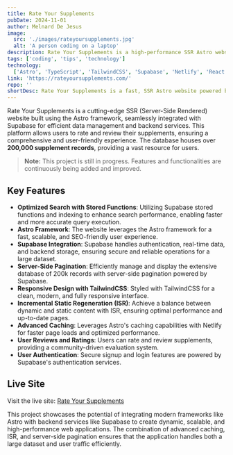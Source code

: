 ```yaml
---
title: Rate Your Supplements
pubDate: 2024-11-01
author: Melnard De Jesus
image:
  src: './images/rateyoursupplements.jpg'
  alt: 'A person coding on a laptop'
description: Rate Your Supplements is a high-performance SSR Astro website integrated with Supabase, allowing users to review and rate supplements effortlessly. With a vast database of over 200,000 supplement records, the platform offers lightning-fast search capabilities powered by optimized queries, search vectors, and indexing. Leveraging PL/pgSQL user-defined functions, it ensures highly efficient data retrieval. Client-side caching further enhances performance, while a responsive Tailwind CSS design guarantees a seamless experience across all devices. Built for speed, security, and usability, Rate Your Supplements sets a new standard for supplement reviews.
tags: ['coding', 'tips', 'technology']
technology:
  ['Astro', 'TypeScript', 'TailwindCSS', 'Supabase', 'Netlify', 'React']
link: 'https://rateyoursupplements.com/'
repo: ''
shortDesc: Rate Your Supplements is a fast, SSR Astro website powered by Supabase, featuring 200,000+ supplement records with optimized search, indexing, and PL/pgSQL functions for instant results. With client-side caching and a responsive Tailwind CSS design, it delivers a seamless and high-performance user experience. 🚀
---
```


Rate Your Supplements is a cutting-edge SSR (Server-Side Rendered) website built using the Astro framework, seamlessly integrated with Supabase for efficient data management and backend services. This platform allows users to rate and review their supplements, ensuring a comprehensive and user-friendly experience. The database houses over **200,000 supplement records**, providing a vast resource for users.

> **Note:** This project is still in progress. Features and functionalities are continuously being added and improved.

## Key Features

- **Optimized Search with Stored Functions**: Utilizing Supabase stored functions and indexing to enhance search performance, enabling faster and more accurate query execution.
- **Astro Framework**: The website leverages the Astro framework for a fast, scalable, and SEO-friendly user experience.
- **Supabase Integration**: Supabase handles authentication, real-time data, and backend storage, ensuring secure and reliable operations for a large dataset.
- **Server-Side Pagination**: Efficiently manage and display the extensive database of 200k records with server-side pagination powered by Supabase.
- **Responsive Design with TailwindCSS**: Styled with TailwindCSS for a clean, modern, and fully responsive interface.
- **Incremental Static Regeneration (ISR)**: Achieve a balance between dynamic and static content with ISR, ensuring optimal performance and up-to-date pages.
- **Advanced Caching**: Leverages Astro's caching capabilities with Netlify for faster page loads and optimized performance.
- **User Reviews and Ratings**: Users can rate and review supplements, providing a community-driven evaluation system.
- **User Authentication**: Secure signup and login features are powered by Supabase's authentication services.

## Live Site

Visit the live site: [Rate Your Supplements](https://rateyoursupplements.com/)

This project showcases the potential of integrating modern frameworks like Astro with backend services like Supabase to create dynamic, scalable, and high-performance web applications. The combination of advanced caching, ISR, and server-side pagination ensures that the application handles both a large dataset and user traffic efficiently.
